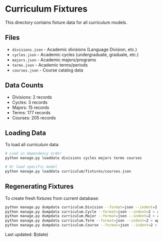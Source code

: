 # Curriculum Fixtures

This directory contains fixture data for all curriculum models.

## Files

- `divisions.json` - Academic divisions (Language Division, etc.)
- `cycles.json` - Academic cycles (undergraduate, graduate, etc.)
- `majors.json` - Academic majors/programs
- `terms.json` - Academic terms/periods
- `courses.json` - Course catalog data

## Data Counts

- Divisions: 2 records
- Cycles: 3 records
- Majors: 15 records
- Terms: 177 records
- Courses: 205 records

## Loading Data

To load all curriculum data:

```bash
# Load in dependency order
python manage.py loaddata divisions cycles majors terms courses

# Or load specific model
python manage.py loaddata curriculum/fixtures/courses.json
```

## Regenerating Fixtures

To create fresh fixtures from current database:

```bash
python manage.py dumpdata curriculum.Division --format=json --indent=2 > apps/curriculum/fixtures/divisions.json
python manage.py dumpdata curriculum.Cycle --format=json --indent=2 > apps/curriculum/fixtures/cycles.json
python manage.py dumpdata curriculum.Major --format=json --indent=2 > apps/curriculum/fixtures/majors.json
python manage.py dumpdata curriculum.Term --format=json --indent=2 > apps/curriculum/fixtures/terms.json
python manage.py dumpdata curriculum.Course --format=json --indent=2 > apps/curriculum/fixtures/courses.json
```

Last updated: $(date)
